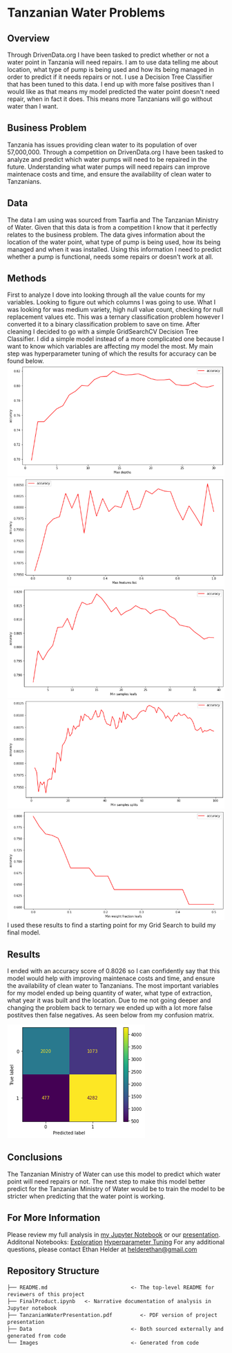 # Tanzanian Water Problems

## Overview

Through DrivenData.org I have been tasked to predict whether or not a water point in Tanzania will need repairs. I am to use data telling me about location, what type of pump is being used and how its being managed in order to predict if it needs repairs or not. I use a Decision Tree Classifier that has been tuned to this data. I end up with more false positives than I would like as that means my model predicted the water point doesn't need repair, when in fact it does. This means more Tanzanians will go without water than I want.

## Business Problem

Tanzania has issues providing clean water to its population of over 57,000,000. Through a competition on DrivenData.org I have been tasked to analyze and predict which water pumps will need to be repaired in the future. Understanding what water pumps will need repairs can improve maintenace costs and time, and ensure the availability of clean water to Tanzanians.

## Data

The data I am using was sourced from Taarfia and The Tanzanian Ministry of Water. Given that this data is from a competition I know that it perfectly relates to the business problem. The data gives information about the location of the water point, what type of pump is being used, how its being managed and when it was installed. Using this information I need to predict whether a pump is functional, needs some repairs or doesn't work at all.

## Methods

First to analyze I dove into looking through all the value counts for my variables. Looking to figure out which columns I was going to use. What I was looking for was medium variety, high null value count, checking for null replacement values etc. This was a ternary classification problem however I converted it to a binary classification problem to save on time. After cleaning I decided to go with a simple GridSearchCV Decision Tree Classifier. I did a simple model instead of a more complicated one because I want to know which variables are affecting my model the most. My main step was hyperparameter tuning of which the results for accuracy can be found below.
![MaxDepths](./Images/MaxDepths.png)
![MaxFeatures](./Images/MaxFeatures.png)
![MinSamplesLeafs](./Images/MinSamplesLeafs.png)
![MinSamplesSplits](./Images/MinSamplesSplits.png)
![MinWeightFractionLeafs](./Images/MinWeightFractionLeafs.png)
I used these results to find a starting point for my Grid Search to build my final model. 

## Results

I ended with an accuracy score of 0.8026 so I can confidently say that this model would help with improving maintenace costs and time, and ensure the availability of clean water to Tanzanians. The most important variables for my model ended up being quantity of water, what type of extraction, what year it was built and the location. Due to me not going deeper and changing the problem back to ternary we ended up with a lot more false postitves then false negatives. As seen below from my confusion matrix.

![ConfusionMatrix](./Images/ConfusionMatrix.png)

## Conclusions

The Tanzanian Ministry of Water can use this model to predict which water point will need repairs or not. The next step to make this model better predict for the Tanzanian Ministry of Water would be to train the model to be stricter when predicting that the water point is working.

## For More Information

Please review my full analysis in [my Jupyter Notebook](./Notebooks/FinalProduct.ipynb) or our [presentation](./TanzanianWaterPresentation.pdf).
Additonal Notebooks: 
[Exploration](./Notebooks/MaidenVoyage.ipynb)
[Hyperparameter Tuning](./Notebooks/Hyperparameter_tuning.ipynb)
For any additional questions, please contact Ethan Helder at helderethan@gmail.com

## Repository Structure

```
├── README.md                           <- The top-level README for reviewers of this project
├── FinalProduct.ipynb   <- Narrative documentation of analysis in Jupyter notebook
├── TanzanianWaterPresentation.pdf         <- PDF version of project presentation
├── Data                                <- Both sourced externally and generated from code
└── Images                              <- Generated from code